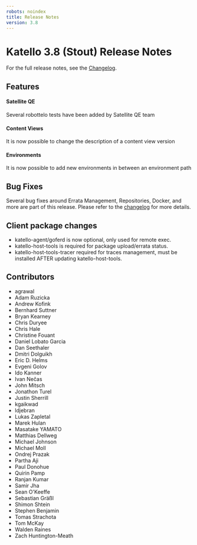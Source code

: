 ```yaml
---
robots: noindex
title: Release Notes
version: 3.8
---
```


# Katello 3.8 (Stout) Release Notes

For the full release notes, see the [Changelog](https://github.com/Katello/katello/blob/KATELLO-3.8/CHANGELOG.md).

## Features

#### Satellite QE 
Several robottelo tests have been added by Satellite QE team

#### Content Views
It is now possible to change the description of a content view version

#### Environments
It is now possible to add new environments in between an environment path

## Bug Fixes

Several bug fixes around Errata Management, Repositories, Docker, and more are part of this release. Please refer to the [changelog](https://github.com/Katello/katello/blob/KATELLO-3.8/CHANGELOG.md) for more details.

## Client package changes
- katello-agent/goferd is now optional, only used for remote exec.
- katello-host-tools is required for package upload/errata status.
- katello-host-tools-tracer required for traces management, must be installed AFTER updating katello-host-tools.

## Contributors
- agrawal
- Adam Ruzicka
- Andrew Kofink
- Bernhard Suttner
- Bryan Kearney
- Chris Duryee
- Chris Hale
- Christine Fouant
- Daniel Lobato Garcia
- Dan Seethaler
- Dmitri Dolguikh
- Eric D. Helms
- Evgeni Golov
- Ido Kanner
- Ivan Nečas
- John Mitsch
- Jonathon Turel
- Justin Sherrill
- kgaikwad
- ldjebran
- Lukas Zapletal
- Marek Hulan
- Masatake YAMATO
- Matthias Dellweg
- Michael Johnson
- Michael Moll
- Ondrej Prazak
- Partha Aji
- Paul Donohue
- Quirin Pamp
- Ranjan Kumar
- Samir Jha
- Sean O'Keeffe
- Sebastian Gräßl
- Shimon Shtein
- Stephen Benjamin
- Tomas Strachota
- Tom McKay
- Walden Raines
- Zach Huntington-Meath
